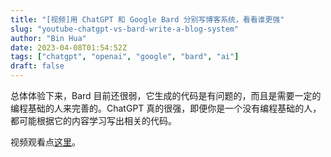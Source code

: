 ```yaml
---
title: "[视频]用 ChatGPT 和 Google Bard 分别写博客系统，看看谁更强"
slug: "youtube-chatgpt-vs-bard-write-a-blog-system"
author: "Bin Hua"
date: 2023-04-08T01:54:52Z
tags: ["chatgpt", "openai", "google", "bard", "ai"]
draft: false
---
```


总体体验下来，Bard 目前还很弱，它生成的代码是有问题的，而且是需要一定的编程基础的人来完善的。ChatGPT 真的很强，即便你是一个没有编程基础的人，都可能根据它的内容学习写出相关的代码。

视频观看点[这里](https://www.youtube.com/watch?v=TPhXy2dfyvA)。
